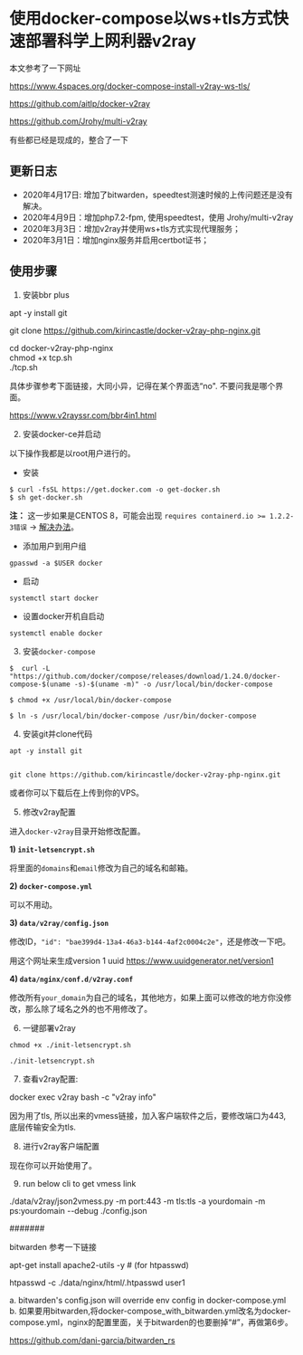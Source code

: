# 使用docker-compose以ws+tls方式快速部署科学上网利器v2ray

本文参考了一下网址

https://www.4spaces.org/docker-compose-install-v2ray-ws-tls/

https://github.com/aitlp/docker-v2ray

https://github.com/Jrohy/multi-v2ray

有些都已经是现成的，整合了一下

## 更新日志

* 2020年4月17日: 增加了bitwarden，speedtest测速时候的上传问题还是没有解决。
* 2020年4月9日：增加php7.2-fpm, 使用speedtest，使用 Jrohy/multi-v2ray
* 2020年3月3日：增加v2ray并使用ws+tls方式实现代理服务；
* 2020年3月1日：增加nginx服务并启用certbot证书；

## 使用步骤

1. 安装bbr plus

apt -y install git


git clone https://github.com/kirincastle/docker-v2ray-php-nginx.git

cd docker-v2ray-php-nginx \
chmod +x tcp.sh \
./tcp.sh

具体步骤参考下面链接，大同小异，记得在某个界面选“no". 不要问我是哪个界面。

https://www.v2rayssr.com/bbr4in1.html


2. 安装docker-ce并启动

以下操作我都是以root用户进行的。

* 安装

```
$ curl -fsSL https://get.docker.com -o get-docker.sh
$ sh get-docker.sh
```

**注：** 这一步如果是CENTOS 8，可能会出现 `requires containerd.io >= 1.2.2-3错误` -> [解决办法](https://www.4spaces.org/docker-ce-install-containerd-io-error/)。

* 添加用户到用户组

```
gpasswd -a $USER docker
```

* 启动

```
systemctl start docker
```

* 设置docker开机自启动

```
systemctl enable docker
```

3. 安装`docker-compose`

```
$  curl -L "https://github.com/docker/compose/releases/download/1.24.0/docker-compose-$(uname -s)-$(uname -m)" -o /usr/local/bin/docker-compose

$ chmod +x /usr/local/bin/docker-compose

$ ln -s /usr/local/bin/docker-compose /usr/bin/docker-compose
```

4. 安装git并clone代码

```
apt -y install git


git clone https://github.com/kirincastle/docker-v2ray-php-nginx.git
```

或者你可以下载后在上传到你的VPS。

5. 修改v2ray配置

进入`docker-v2ray`目录开始修改配置。

**1) `init-letsencrypt.sh`**

将里面的`domains`和`email`修改为自己的域名和邮箱。

**2) `docker-compose.yml`**

可以不用动。

**3) `data/v2ray/config.json`**

修改ID，`"id": "bae399d4-13a4-46a3-b144-4af2c0004c2e"`，还是修改一下吧。

用这个网址来生成version 1 uuid
https://www.uuidgenerator.net/version1

**4) `data/nginx/conf.d/v2ray.conf`**

修改所有`your_domain`为自己的域名，其他地方，如果上面可以修改的地方你没修改，那么除了域名之外的也不用修改了。

6. 一键部署v2ray

```
chmod +x ./init-letsencrypt.sh

./init-letsencrypt.sh
```

7. 查看v2ray配置:

docker exec v2ray bash -c "v2ray info"

因为用了tls, 所以出来的vmess链接，加入客户端软件之后，要修改端口为443, 底层传输安全为tls.

8. 进行v2ray客户端配置

现在你可以开始使用了。

9. run below cli to get vmess link

./data/v2ray/json2vmess.py -m port:443 -m tls:tls -a yourdomain -m ps:yourdomain --debug ./config.json

#######

bitwarden 参考一下链接 

apt-get install apache2-utils -y # (for htpasswd)

htpasswd -c ./data/nginx/html/.htpasswd user1

 a. bitwarden's config.json will override env config in docker-compose.yml
 b. 如果要用bitwarden,将docker-compose_with_bitwarden.yml改名为docker-compose.yml，nginx的配置里面，关于bitwarden的也要删掉“#”，再做第6步。

https://github.com/dani-garcia/bitwarden_rs
